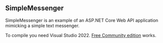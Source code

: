 ## SimpleMessenger

SimpleMessenger is an example of an ASP.NET Core Web API application mimicking a simple text messenger.

To compile you need Visual Studio 2022. [Free Community edition](https://www.visualstudio.com/vs/community/) works.
